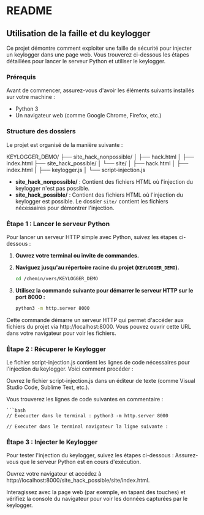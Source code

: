 # README

## Utilisation de la faille et du keylogger

Ce projet démontre comment exploiter une faille de sécurité pour injecter un keylogger dans une page web. Vous trouverez ci-dessous les étapes détaillées pour lancer le serveur Python et utiliser le keylogger.

### Prérequis
Avant de commencer, assurez-vous d'avoir les éléments suivants installés sur votre machine :
- Python 3
- Un navigateur web (comme Google Chrome, Firefox, etc.)

### Structure des dossiers
Le projet est organisé de la manière suivante :

KEYLOGGER_DEMO/ ├── site_hack_nonpossible/ │ ├── hack.html │ ├── index.html ├── site_hack_possible/ │ └── site/ │ ├── hack.html │ ├── index.html │ ├── keylogger.js │ └── script-injection.js


- **site_hack_nonpossible/** : Contient des fichiers HTML où l'injection du keylogger n'est pas possible.
- **site_hack_possible/** : Contient des fichiers HTML où l'injection du keylogger est possible. Le dossier `site/` contient les fichiers nécessaires pour démontrer l'injection.

### Étape 1 : Lancer le serveur Python

Pour lancer un serveur HTTP simple avec Python, suivez les étapes ci-dessous :

1. **Ouvrez votre terminal ou invite de commandes.**

2. **Naviguez jusqu'au répertoire racine du projet (`KEYLOGGER_DEMO`).**

   ```bash
   cd /chemin/vers/KEYLOGGER_DEMO

3. **Utilisez la commande suivante pour démarrer le serveur HTTP sur le port 8000 :**
    ```bash
    python3 -m http.server 8000

Cette commande démarre un serveur HTTP qui permet d'accéder aux fichiers du projet via http://localhost:8000. Vous pouvez ouvrir cette URL dans votre navigateur pour voir les fichiers.

### Étape 2 : Récuperer le Keylogger

Le fichier script-injection.js contient les lignes de code nécessaires pour l'injection du keylogger. Voici comment procéder :

Ouvrez le fichier script-injection.js dans un éditeur de texte (comme Visual Studio Code, Sublime Text, etc.).

Vous trouverez les lignes de code suivantes en commentaire :

    ```bash
    // Execucter dans le terminal : python3 -m http.server 8000  

    // Executer dans le terminal navigateur la ligne suivante :

### Étape 3 : Injecter le Keylogger

Pour tester l'injection du keylogger, suivez les étapes ci-dessous :
Assurez-vous que le serveur Python est en cours d'exécution.

Ouvrez votre navigateur et accédez à http://localhost:8000/site_hack_possible/site/index.html.

Interagissez avec la page web (par exemple, en tapant des touches) et vérifiez la console du navigateur pour voir les données capturées par le keylogger.
